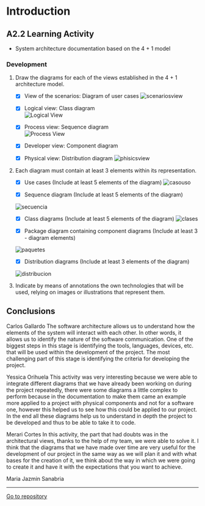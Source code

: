 # Introduction 
 
##  A2.2 Learning Activity
 
- System architecture documentation based on the 4 + 1 model
 
 
###  Development
 
1. Draw the diagrams for each of the views established in the 4 + 1 architecture model.
 
   - [x] View of the scenarios: Diagram of user cases
  ![scenariosview](https://raw.githubusercontent.com/Carlos-Gallardoo/AnalisisAvanzadoDeSoftware/8b9784622956e4617f4069b0338b39833b088fee/img/4%2B1%20view%20scenarios.svg)
    - [x] Logical view: Class diagram  
  ![Logical View](https://raw.githubusercontent.com/yessi-github/AnalisisAvanzado-2021/main/DIAGRAMS/diagramaNubes.png)
 
    - [x] Process view: Sequence diagram  
![Process View](https://raw.githubusercontent.com/yessi-github/AnalisisAvanzado-2021/a3d39db4a64f5e98b300261b899a5fe8d7be6b00/DIAGRAMS/vistaProceso.svg)
 
    - [x] Developer view: Component diagram
 
    - [x] Physical view: Distribution diagram ![phisicsview](https://raw.githubusercontent.com/Carlos-Gallardoo/AnalisisAvanzadoDeSoftware/8b9784622956e4617f4069b0338b39833b088fee/img/4%2B1%20view%20physical.svg)
 
1. Each diagram must contain at least 3 elements within its representation.
 
 
    - [x] Use cases (Include at least 5 elements of the diagram)
    ![casouso](https://raw.githubusercontent.com/Carlos-Gallardoo/AnalisisAvanzadoDeSoftware/8968edf6cd84bec735f91da2f398e8bd72542792/img/Ingles%20UML%20Caso%20de%20uso.svg)
 
 
   - [x] Sequence diagram (Include at least 5 elements of the diagram)
 
   ![secuencia](https://raw.githubusercontent.com/Carlos-Gallardoo/AnalisisAvanzadoDeSoftware/8968edf6cd84bec735f91da2f398e8bd72542792/img/Ingles%20UML%20diagrama%20de%20secuencias%202.svg)
 
   - [x] Class diagrams (Include at least 5 elements of the diagram)
   ![clases](https://raw.githubusercontent.com/Carlos-Gallardoo/AnalisisAvanzadoDeSoftware/8968edf6cd84bec735f91da2f398e8bd72542792/img/Ingles%20UML%20Diagrama%20de%20clases.svg)
 
 
   - [x] Package diagram containing component diagrams (Include at least 3 - diagram elements)
 
   ![paquetes](https://raw.githubusercontent.com/Carlos-Gallardoo/AnalisisAvanzadoDeSoftware/1f43c6ad975ba1cfdca443446c8beda64110cb98/img/ingles%20Diagrama%20paquetes.svg)
 
   - [x] Distribution diagrams (Include at least 3 elements of the diagram)
 
   ![distribucion](https://raw.githubusercontent.com/Carlos-Gallardoo/AnalisisAvanzadoDeSoftware/8968edf6cd84bec735f91da2f398e8bd72542792/img/ingles%20UML%20Distribucion.svg)
 
 
2. Indicate by means of annotations the own technologies that will be used, relying on images or illustrations that represent them.
 
 
 
## Conclusions
 
Carlos Gallardo
The software architecture allows us to understand how the elements of the system will interact with each other. In other words, it allows us to identify the nature of the software communication. One of the biggest steps in this stage is identifying the tools, languages, devices, etc. that will be used within the development of the project. The most challenging part of this stage is identifying the criteria for developing the project.
 
Yessica Orihuela
This activity was very interesting because we were able to integrate different diagrams that we have already been working on during the project repeatedly, there were some diagrams a little complex to perform because in the documentation to make them came an example more applied to a project with physical components and not for a software one, however this helped us to see how this could be applied to our project.
In the end all these diagrams help us to understand in depth the project to be developed and thus to be able to take it to code.
 
 
Merari Cortes 
In this activity, the part that had doubts was in the architectural views, thanks to the help of my team, we were able to solve it. I think that the diagrams that we have made over time are very useful for the development of our project in the same way as we will plan it and with what bases for the creation of it, we think about the way in which we were going to create it and have it with the expectations that you want to achieve.
 
Maria Jazmin Sanabria
 
 
___
 
 
 
 [Go to repository]()
